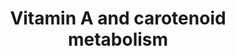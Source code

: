 ---
annotations:
- id: PW:0000135
  parent: classic metabolic pathway
  type: Pathway Ontology
  value: metabolic pathway of cofactors, vitamins, nutrients
authors:
- MaintBot
- AlexanderPico
- Egonw
description: This pathway is about carotenoid and vitamin A metabolism. The initial
  version was created by the NuGO focusteam on Carotenoid metabolism. It was used
  to test a text mining workflow which added some additional entities (see Waagmeester
  et al. 2009).
last-edited: 2019-08-16
organisms:
- Canis familiaris
redirect_from:
- /index.php/Pathway:WP1155
- /instance/WP1155
revision: null
schema-jsonld:
- '@context': https://schema.org/
  '@id': https://wikipathways.github.io/pathways/WP1155.html
  '@type': Dataset
  creator:
    '@type': Organization
    name: WikiPathways
  description: This pathway is about carotenoid and vitamin A metabolism. The initial
    version was created by the NuGO focusteam on Carotenoid metabolism. It was used
    to test a text mining workflow which added some additional entities (see Waagmeester
    et al. 2009).
  keywords:
  - 11-cis-Retinal
  - 11-cis-Retinol
  - 13,14 dehydro RA
  - 13,14 dehydroretinal
  - 4-oxo-Retinoic acid
  - 9-cis-Retinal
  - 9-cis-Retinoic acid
  - 9-cis-Retinol
  - ADH4
  - ALDH1A1
  - ALDH1A2
  - ARAT
  - AWAT2
  - Abcg5
  - Abcg8
  - Adh1
  - Aldh1a3
  - All-trans-13,14-dihydroretinol
  - Alpha-Carotene
  - Astaxanthin
  - BCMO1
  - BCO2
  - Bcmo1
  - Beta-Cryptoxanthin
  - Betacarotene
  - CRABP2
  - Canthaxanthin
  - Cd36
  - Crabp1
  - Cyp26a1
  - Cyp26b1
  - Cyp2e1
  - DHRS3
  - Lpl
  - Lrat
  - Lutein
  - Lycopene
  - MAPK
  - Npc1l1
  - RARa
  - RARb
  - RARg
  - RBP2
  - RBP4
  - RBP7
  - RDH5
  - RETSAT
  - RPE65
  - RXRa
  - RXRb
  - RXRg
  - Rbp1
  - Rdh10
  - Rdh12
  - Rdh5
  - Rdh8
  - Retinal
  - Retinol
  - Retinol dehydrogenases
  - Retinyl ester
  - Rlbp1
  - Scarb1
  - Sult1a1
  - Sult2b1
  - Violaxanthin
  - Vitamin A
  - Vitamin A acid
  - Vitamin A aldehyde
  - Vitamin D3
  - Zeaxanthin
  - all-trans Retinal
  - all-trans Retinoic acid
  - all-trans Retinol
  - all-transe 4-oxo RA
  - beta 10' apocorotenal
  license: CC0
  name: Vitamin A and carotenoid metabolism
seo: CreativeWork
title: Vitamin A and carotenoid metabolism
wpid: WP1155
---